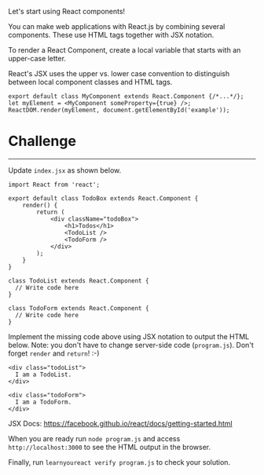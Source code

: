 Let's start using React components!

You can make web applications with React.js by combining several components.
These use HTML tags together with JSX notation.

To render a React Component, create a local variable that starts with an
upper-case letter.

React's JSX uses the upper vs. lower case convention to distinguish between
local component classes and HTML tags.

```
export default class MyComponent extends React.Component {/*...*/};
let myElement = <MyComponent someProperty={true} />;
ReactDOM.render(myElement, document.getElementById('example'));
```

# Challenge
---

Update `index.jsx` as shown below.

```
import React from 'react';

export default class TodoBox extends React.Component {
    render() {
        return (
            <div className="todoBox">
                <h1>Todos</h1>
                <TodoList />
                <TodoForm />
            </div>
        );
    }
}

class TodoList extends React.Component {
  // Write code here
}

class TodoForm extends React.Component {
  // Write code here
}
```

Implement the missing code above using JSX notation to output the HTML below.
Note: you don't have to change server-side code (`program.js`).
Don't forget `render` and `return`! :-)

```
<div class="todoList">
  I am a TodoList.
</div>

<div class="todoForm">
  I am a TodoForm.
</div>
```

JSX Docs: https://facebook.github.io/react/docs/getting-started.html

When you are ready run `node program.js` and access `http://localhost:3000` to
see the HTML output in the browser.

Finally, run `learnyoureact verify program.js` to check your solution.
